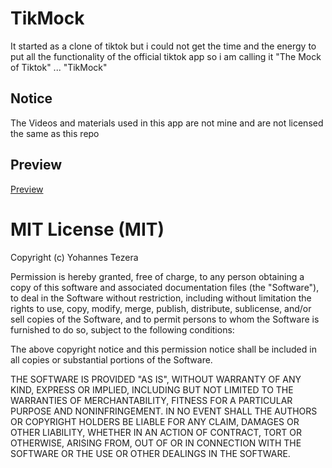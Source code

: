 # TikMock
It started as a clone of tiktok but i could not get the time and the energy to put all the functionality
of the official tiktok app so i am calling it "The Mock of Tiktok" ... "TikMock"

## Notice
The Videos and materials used in this app are not mine and are not licensed the same as this repo

## Preview
[Preview](https://www.youtube.com/watch?v=ABhhuxhggO8)

# MIT License (MIT)

Copyright (c) Yohannes Tezera

Permission is hereby granted, free of charge, to any person obtaining a copy of this software and associated documentation files (the "Software"), to deal in the Software without restriction, including without limitation the rights to use, copy, modify, merge, publish, distribute, sublicense, and/or sell copies of the Software, and to permit persons to whom the Software is furnished to do so, subject to the following conditions:

The above copyright notice and this permission notice shall be included in all copies or substantial portions of the Software.

THE SOFTWARE IS PROVIDED "AS IS", WITHOUT WARRANTY OF ANY KIND, EXPRESS OR IMPLIED, INCLUDING BUT NOT LIMITED TO THE WARRANTIES OF MERCHANTABILITY, FITNESS FOR A PARTICULAR PURPOSE AND NONINFRINGEMENT. IN NO EVENT SHALL THE AUTHORS OR COPYRIGHT HOLDERS BE LIABLE FOR ANY CLAIM, DAMAGES OR OTHER LIABILITY, WHETHER IN AN ACTION OF CONTRACT, TORT OR OTHERWISE, ARISING FROM, OUT OF OR IN CONNECTION WITH THE SOFTWARE OR THE USE OR OTHER DEALINGS IN THE SOFTWARE.
